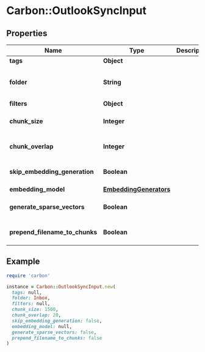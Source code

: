 # Carbon::OutlookSyncInput

## Properties

| Name | Type | Description | Notes |
| ---- | ---- | ----------- | ----- |
| **tags** | **Object** |  | [optional] |
| **folder** | **String** |  | [optional][default to &#39;Inbox&#39;] |
| **filters** | **Object** |  |  |
| **chunk_size** | **Integer** |  | [optional][default to 1500] |
| **chunk_overlap** | **Integer** |  | [optional][default to 20] |
| **skip_embedding_generation** | **Boolean** |  | [optional][default to false] |
| **embedding_model** | [**EmbeddingGenerators**](EmbeddingGenerators.md) |  | [optional] |
| **generate_sparse_vectors** | **Boolean** |  | [optional][default to false] |
| **prepend_filename_to_chunks** | **Boolean** |  | [optional][default to false] |

## Example

```ruby
require 'carbon'

instance = Carbon::OutlookSyncInput.new(
  tags: null,
  folder: Inbox,
  filters: null,
  chunk_size: 1500,
  chunk_overlap: 20,
  skip_embedding_generation: false,
  embedding_model: null,
  generate_sparse_vectors: false,
  prepend_filename_to_chunks: false
)
```

